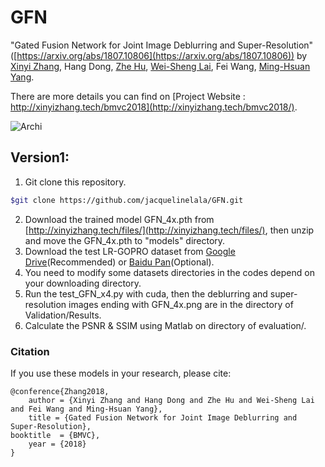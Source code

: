 # GFN

"Gated Fusion Network for Joint Image Deblurring and Super-Resolution"([https://arxiv.org/abs/1807.10806](https://arxiv.org/abs/1807.10806))
by [Xinyi Zhang](http://xinyizhang.tech), Hang Dong, [Zhe Hu](http://eng.ucmerced.edu/people/zhu), [Wei-Sheng Lai](http://graduatestudents.ucmerced.edu/wlai24/), Fei Wang, [Ming-Hsuan Yang](http://faculty.ucmerced.edu/mhyang/).

There are more details you can find on [Project Website : http://xinyizhang.tech/bmvc2018](http://xinyizhang.tech/bmvc2018/).

![Archi](http://xinyizhang.tech/content/images/2018/07/A1.png)

## Version1:
1. Git clone this repository.
```bash
$git clone https://github.com/jacquelinelala/GFN.git
```
2. Download the trained model GFN_4x.pth from [http://xinyizhang.tech/files/](http://xinyizhang.tech/files/), then unzip and move the GFN_4x.pth to "models" directory.
3. Download the test LR-GOPRO dataset from [Google Drive](https://drive.google.com/file/d/11TD3gVRtjlOobT8k9x2oXjEOx-dLtoDt/view?usp=sharing)(Recommended) or [Baidu Pan](https://pan.baidu.com/s/17oo5rDk4v2RUD3wzte_1aw?errno=0&errmsg=Auth%20Login%20Sucess&&bduss=&ssnerror=0&traceid=)(Optional).
3. You need to modify some datasets directories in the codes depend on your downloading directory.
4. Run the test_GFN_x4.py with cuda, then the deblurring and super-resolution images ending with GFN_4x.png are in the directory of Validation/Results.
5. Calculate the PSNR & SSIM using Matlab on directory of evaluation/.

### Citation

If you use these models in your research, please cite:

	@conference{Zhang2018,
		author = {Xinyi Zhang and Hang Dong and Zhe Hu and Wei-Sheng Lai and Fei Wang and Ming-Hsuan Yang},
		title = {Gated Fusion Network for Joint Image Deblurring and Super-Resolution},
    booktitle  = {BMVC},
		year = {2018}
	}

